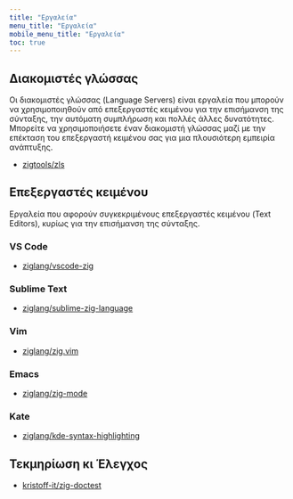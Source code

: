 ```yaml
---
title: "Εργαλεία"
menu_title: "Εργαλεία"
mobile_menu_title: "Εργαλεία"
toc: true
---
```


## Διακομιστές γλώσσας
Οι διακομιστές γλώσσας (Language Servers) είναι εργαλεία που μπορούν να χρησιμοποιηθούν από επεξεργαστές κειμένου για την επισήμανση της σύνταξης, την αυτόματη συμπλήρωση και πολλές άλλες δυνατότητες. Μπορείτε να χρησιμοποιήσετε έναν διακομιστή γλώσσας μαζί με την επέκταση του επεξεργαστή κειμένου σας για μια πλουσιότερη εμπειρία ανάπτυξης.

- [zigtools/zls](https://github.com/zigtools/zls)

## Επεξεργαστές κειμένου
Εργαλεία που αφορούν συγκεκριμένους επεξεργαστές κειμένου (Text Editors), κυρίως για την επισήμανση της σύνταξης. 

### VS Code
- [ziglang/vscode-zig](https://github.com/ziglang/vscode-zig)

### Sublime Text
- [ziglang/sublime-zig-language](https://github.com/ziglang/sublime-zig-language)

### Vim
- [ziglang/zig.vim](https://github.com/ziglang/zig.vim)

### Emacs
- [ziglang/zig-mode](https://github.com/ziglang/zig-mode)

### Kate
- [ziglang/kde-syntax-highlighting](https://github.com/ziglang/kde-syntax-highlighting)

## Τεκμηρίωση κι Έλεγχος
- [kristoff-it/zig-doctest](https://github.com/kristoff-it/zig-doctest)

